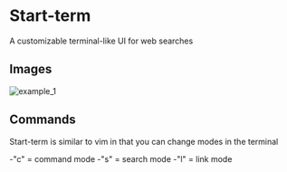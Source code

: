 # Start-term
A customizable terminal-like UI for web searches

## Images
![example_1](pictures/example_page.PNG?raw=true "page example")

## Commands

Start-term is similar to vim in that you can change modes in the terminal

-"c" = command mode
-"s" = search mode
-"l" = link mode
